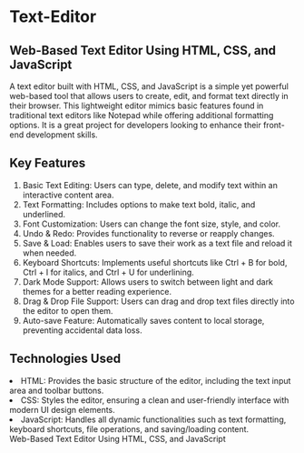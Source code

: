 # Text-Editor
<h2>Web-Based Text Editor Using HTML, CSS, and JavaScript</h2>
<p>A text editor built with HTML, CSS, and JavaScript is a simple yet powerful web-based tool that allows users to create, edit, and format text directly in their browser. This lightweight editor mimics basic features found in traditional text editors like Notepad while offering additional formatting options. It is a great project for developers looking to enhance their front-end development skills.</p>

<h2>Key Features</h2>
<ol>
<li>Basic Text Editing: Users can type, delete, and modify text within an interactive content area.</li>
<li>Text Formatting: Includes options to make text bold, italic, and underlined.</li>
<li>Font Customization: Users can change the font size, style, and color.</li>
<li>Undo & Redo: Provides functionality to reverse or reapply changes.</li>
<li>Save & Load: Enables users to save their work as a text file and reload it when needed.</li>
<li>Keyboard Shortcuts: Implements useful shortcuts like Ctrl + B for bold, Ctrl + I for italics, and Ctrl + U for underlining.</li>
<li>Dark Mode Support: Allows users to switch between light and dark themes for a better reading experience.</li>
<li>Drag & Drop File Support: Users can drag and drop text files directly into the editor to open them.</li>
<li>Auto-save Feature: Automatically saves content to local storage, preventing accidental data loss.</li>

</ol>
<h2>Technologies Used</h2>
<li>HTML: Provides the basic structure of the editor, including the text input area and toolbar buttons.</li>
<li>CSS: Styles the editor, ensuring a clean and user-friendly interface with modern UI design elements.</li>
<li>JavaScript: Handles all dynamic functionalities such as text formatting, keyboard shortcuts, file operations, and saving/loading content.</li>Web-Based Text Editor Using HTML, CSS, and JavaScript
